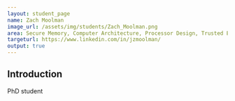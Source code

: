 ```yaml
---
layout: student_page
name: Zach Moolman
image_url: /assets/img/students/Zach_Moolman.png
area: Secure Memory, Computer Architecture, Processor Design, Trusted Execution Environments
targeturl: https://www.linkedin.com/in/jzmoolman/
output: true
---
```


## Introduction

PhD student

